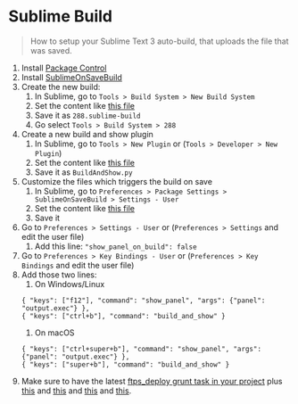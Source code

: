 # Sublime Build

> How to setup your Sublime Text 3 auto-build, that uploads the file that was saved.

1. Install [Package Control](https://packagecontrol.io/)
1. Install [SublimeOnSaveBuild](https://packagecontrol.io/packages/SublimeOnSaveBuild)
1. Create the new build:
    1. In Sublime, go to `Tools > Build System > New Build System`
    1. Set the content like [this file](https://github.com/DeuxHuitHuit/sublime-build/blob/master/288.sublime-build)
    1. Save it as `288.sublime-build`
    1. Go select `Tools > Build System > 288`
1. Create a new build and show plugin
    1. In Sublime, go to `Tools > New Plugin` or (`Tools > Developer > New Plugin`)
    1. Set the content like [this file](https://github.com/DeuxHuitHuit/sublime-build/blob/master/BuildAndShow.py)
    1. Save it as `BuildAndShow.py`
1. Customize the files which triggers the build on save
    1. In Sublime, go to `Preferences > Package Settings > SublimeOnSaveBuild > Settings - User`
    1. Set the content like [this file](https://github.com/DeuxHuitHuit/sublime-build/blob/master/SublimeOnSaveBuild.sublime-settings)
    1. Save it
1. Go to `Preferences > Settings - User`  or (`Preferences > Settings` and edit the user file)
    1. Add this line: `"show_panel_on_build": false`
1. Go to `Preferences > Key Bindings - User` or (`Preferences > Key Bindings` and edit the user file)
1. Add those two lines:
    1. On Windows/Linux
    ```
    { "keys": ["f12"], "command": "show_panel", "args": {"panel": "output.exec"} },
    { "keys": ["ctrl+b"], "command": "build_and_show" }
    ```
    1. On macOS
    ```
    { "keys": ["ctrl+super+b"], "command": "show_panel", "args": {"panel": "output.exec"} },
    { "keys": ["super+b"], "command": "build_and_show" }
    ```
1. Make sure to have the latest [ftps_deploy grunt task in your project](https://github.com/DeuxHuitHuit/symphony-2-template/blob/7cac6ee29ec5a1430dedd7dcb743aa5f659b5972/workspace/assets/tasks/ftps_deploy.js#L78) plus [this](https://github.com/DeuxHuitHuit/symphony-2-template/blob/7cac6ee29ec5a1430dedd7dcb743aa5f659b5972/workspace/assets/tasks/ftps_deploy.js#L52-L60) and [this](https://github.com/DeuxHuitHuit/symphony-2-template/blob/7cac6ee29ec5a1430dedd7dcb743aa5f659b5972/workspace/assets/tasks/ftps_deploy.js#L5) and [this](https://github.com/DeuxHuitHuit/symphony-2-template/blob/7cac6ee29ec5a1430dedd7dcb743aa5f659b5972/workspace/assets/tasks/ftps_deploy.js#L13-L16) and [this](https://github.com/DeuxHuitHuit/symphony-2-template/blob/7cac6ee29ec5a1430dedd7dcb743aa5f659b5972/workspace/assets/Gruntfile.js#L198).
